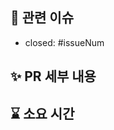 <!--
PR 이름 컨벤션
feat: ~~(#issueNum)
feat: ~~(#issueNum)
-->

##  📌 관련 이슈

- closed: #issueNum

## ✨ PR 세부 내용

<!-- 수정/추가한 내용을 적어주세요. -->

## ⌛ 소요 시간
